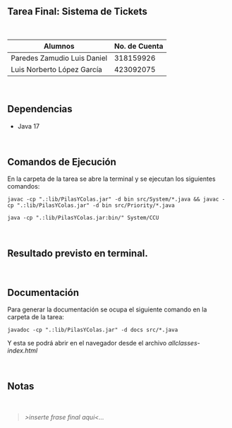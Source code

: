 ## Tarea Final: Sistema de Tickets

<br>

| Alumnos                     | No. de Cuenta |
| --------------------------- | ------------- |
| Paredes Zamudio Luis Daniel | 318159926     |
| Luis Norberto López García  | 423092075     |

<br>

## Dependencias

- Java 17

<br>

## Comandos de Ejecución

En la carpeta de la tarea se abre la terminal y se ejecutan los siguientes comandos:

```
javac -cp ".:lib/PilasYColas.jar" -d bin src/System/*.java && javac -cp ".:lib/PilasYColas.jar" -d bin src/Priority/*.java

java -cp ".:lib/PilasYColas.jar:bin/" System/CCU 
```

<br>

## Resultado previsto en terminal.



<br>

## Documentación

Para generar la documentación se ocupa el siguiente comando en la carpeta de la tarea:

```
javadoc -cp ".:lib/PilasYColas.jar" -d docs src/*.java
```

Y esta se podrá abrir en el navegador desde el archivo _allclasses-index.html_

<br>

## Notas

<br>

> _>inserte frase final aqui<..._
